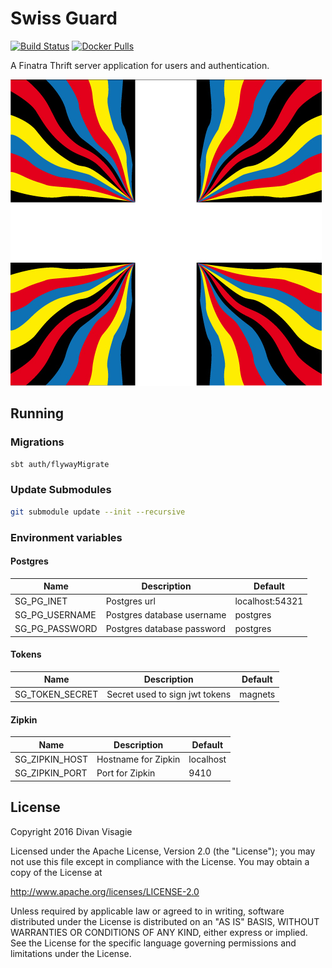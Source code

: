 # Swiss Guard

[![Build Status](https://travis-ci.org/divanvisagie/swiss-guard.svg?branch=master)](https://travis-ci.org/divanvisagie/swiss-guard) [![Docker Pulls](https://img.shields.io/docker/pulls/divanvisagie/swissguard.svg?maxAge=2592000)](https://hub.docker.com/r/divanvisagie/swissguard)

A Finatra Thrift server application for users and authentication.

[![Swiss Guard Flag](./documentation/regimental_flag.jpg)](https://en.wikipedia.org/wiki/Swiss_Guard)

## Running

### Migrations

```sh
sbt auth/flywayMigrate
```

### Update Submodules

```sh
git submodule update --init --recursive
```

### Environment variables

#### Postgres

Name           | Description                | Default
-------------- | -------------------------- | ---------------
SG_PG_INET     | Postgres url               | localhost:54321
SG_PG_USERNAME | Postgres database username | postgres
SG_PG_PASSWORD | Postgres database password | postgres

#### Tokens

Name            | Description                    | Default
--------------- | ------------------------------ | -------
SG_TOKEN_SECRET | Secret used to sign jwt tokens | magnets

#### Zipkin

Name           | Description         | Default
-------------- | ------------------- | ---------
SG_ZIPKIN_HOST | Hostname for Zipkin | localhost
SG_ZIPKIN_PORT | Port for Zipkin     | 9410

## License

Copyright 2016 Divan Visagie

Licensed under the Apache License, Version 2.0 (the "License"); you may not use this file except in compliance with the License. You may obtain a copy of the License at

<http://www.apache.org/licenses/LICENSE-2.0>

Unless required by applicable law or agreed to in writing, software distributed under the License is distributed on an "AS IS" BASIS, WITHOUT WARRANTIES OR CONDITIONS OF ANY KIND, either express or implied. See the License for the specific language governing permissions and limitations under the License.
